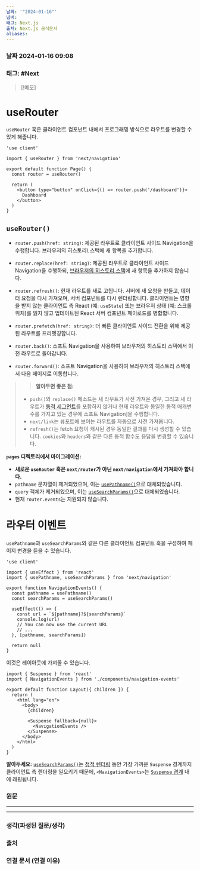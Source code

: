 ```yaml
---
날짜: '"2024-01-16"'
넘버: 
태그: Next.js
출처: Next.js 공식문서
aliases:
---
```

### 날짜  2024-01-16 09:08

### 태그: #Next 

>[!메모]
>

# useRouter

`useRouter` 훅은 클라이언트 컴포넌트 내에서 프로그래밍 방식으로 라우트를 변경할 수 있게 해줍니다.
```tsx
'use client'
 
import { useRouter } from 'next/navigation'
 
export default function Page() {
  const router = useRouter()
 
  return (
    <button type="button" onClick={() => router.push('/dashboard')}>
      Dashboard
    </button>
  )
}
```

## `useRouter()`

- `router.push(href: string)`: 제공된 라우트로 클라이언트 사이드 Navigation을 수행합니다. 브라우저의 히스토리\ 스택에 새 항목을 추가합니다.
    
- `router.replace(href: string)`: 제공된 라우트로 클라이언트 사이드 Navigation을 수행하되, [브라우저의 히스토리 스택](https://developer.mozilla.org/en-US/docs/Web/API/History_API)에 새 항목을 추가하지 않습니다.
    
- `router.refresh()`: 현재 라우트를 새로 고칩니다. 서버에 새 요청을 만들고, 데이터 요청을 다시 가져오며, 서버 컴포넌트를 다시 렌더링합니다. 클라이언트는 영향을 받지 않는 클라이언트 측 React (예: `useState`) 또는 브라우저 상태 (예: 스크롤 위치)를 잃지 않고 업데이트된 React 서버 컴포넌트 페이로드를 병합합니다.
    
- `router.prefetch(href: string)`: 더 빠른 클라이언트 사이드 전환을 위해 제공된 라우트를 프리펫칭합니다.
    
- `router.back()`: 소프트 Navigation을 사용하여 브라우저의 히스토리 스택에서 이전 라우트로 돌아갑니다.
    
- `router.forward()`: 소프트 Navigation을 사용하여 브라우저의 히스토리 스택에서 다음 페이지로 이동합니다.
>  > **알아두면 좋은 점:**
> 
> - `push()`와 `replace()` 메소드는 새 라우트가 사전 가져온 경우, 그리고 새 라우트가 [동적 세그먼트](https://nextjs.org/docs/app/building-your-application/routing/dynamic-routes)를 포함하지 않거나 현재 라우트와 동일한 동적 매개변수를 가지고 있는 경우에 소프트 Navigation]을 수행합니다.
> - `next/link`는 뷰포트에 보이는 라우트를 자동으로 사전 가져옵니다.
> - `refresh()`는 fetch 요청이 캐시된 경우 동일한 결과를 다시 생성할 수 있습니다. `cookies`와 `headers`와 같은 다른 동적 함수도 응답을 변경할 수 있습니다.

**`pages` 디렉토리에서 마이그레이션:**

- **새로운 `useRouter` 훅은 `next/router`가 아닌 `next/navigation`에서 가져와야 합니다.**
- `pathname` 문자열이 제거되었으며, 이는 [`usePathname()`](https://nextjs.org/docs/app/api-reference/functions/use-pathname)으로 대체되었습니다.
- `query` 객체가 제거되었으며, 이는 [`useSearchParams()`](https://nextjs.org/docs/app/api-reference/functions/use-search-params)으로 대체되었습니다.
- 현재 `router.events`는 지원되지 않습니다. 

# 라우터 이벤트

`usePathname`과 `useSearchParams`와 같은 다른 클라이언트 컴포넌트 훅을 구성하여 페이지 변경을 듣을 수 있습니다.

```tsx
'use client'
 
import { useEffect } from 'react'
import { usePathname, useSearchParams } from 'next/navigation'
 
export function NavigationEvents() {
  const pathname = usePathname()
  const searchParams = useSearchParams()
 
  useEffect(() => {
    const url = `${pathname}?${searchParams}`
    console.log(url)
    // You can now use the current URL
    // ...
  }, [pathname, searchParams])
 
  return null
}
```

이것은 레이아웃에 가져올 수 있습니다.

```tsx
import { Suspense } from 'react'
import { NavigationEvents } from './components/navigation-events'
 
export default function Layout({ children }) {
  return (
    <html lang="en">
      <body>
        {children}
 
        <Suspense fallback={null}>
          <NavigationEvents />
        </Suspense>
      </body>
    </html>
  )
}
```

**알아두세요:** [`useSearchParams()`](https://nextjs.org/docs/app/api-reference/functions/use-search-params)는 [정적 렌더링](https://nextjs.org/docs/app/building-your-application/rendering/static-and-dynamic-rendering#static-rendering-default) 동안 가장 가까운 `Suspense` 경계까지 클라이언트 측 렌더링을 일으키기 때문에, `<NavigationEvents>`는 [`Suspense` 경계](https://nextjs.org/docs/app/building-your-application/routing/loading-ui-and-streaming#example) 내에 래핑됩니다.
### 원문
---

---
### 생각(파생된 질문/생각)

### 출처

### 연결 문서 (연결 이유)